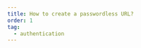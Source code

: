```yaml
---
title: How to create a passwordless URL?
order: 1
tag:
  - authentication
---
```


<YouTube id="EMfr31dHTXc" />